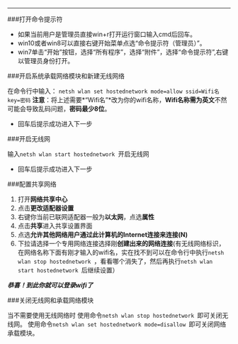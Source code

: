 ﻿
---

###打开命令提示符

- 如果当前用户是管理员直接win+r打开运行窗口输入cmd后回车。
- win10或者win8可以直接右键开始菜单点选“命令提示符（管理员）”。
- win7单击“开始”按钮，选择“所有程序”，选择“附件”，选择“命令提示符”,右键以管理员身份打开。

###开启系统承载网络模块和新建无线网络

在命令行中输入：
`netsh wlan set hostednetwork mode=allow ssid=Wifi名 key=密码`
**注意**：将上述需要*“Wifi名”*改为你的wifi名称，**Wifi名称需为英文**不然可能会导致乱码问题，**密码最少8位**。

+ 回车后提示成功进入下一步

###开启无线网

输入`netsh wlan start hostednetwork `开启无线网

+ 回车后提示成功进入下一步

###配置共享网络

1. 打开**网络共享中心**
2. 点击**更改适配器设置**
3. 右键你当前已联网适配器一般为**以太网**，点选**属性**
4. 点击**共享**进入共享设置界面
5. 点选**允许其他网络用户通过此计算机的Internet连接来连接(N)**
6. 下拉请选择一个专用网络连接选择刚**创建出来的网络连接**(有无线网络标识，在网络名称下面有刚才输入的wifi名，实在找不到可以在命令行中执行`netsh wlan stop hostednetwork `，看看哪个消失了，然后再执行`netsh wlan start hostednetwork `后继续设置）

***恭喜！到此你就可以登录wifi了***

###关闭无线网和承载网络模块

当不需要使用无线网络时
使用命令`netsh wlan stop hostednetwork `即可关闭无线网。
使用命令`netsh wlan set hostednetwork mode=disallow `即可关闭网络承载模块。